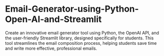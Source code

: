 # Email-Generator-using-Python-Open-AI-and-Streamlit
Create an innovative email generator tool using Python, the OpenAI API, and the user-friendly Streamlit library, designed specifically for students. This tool streamlines the email composition process, helping students save time and write more effective, professional emails.
